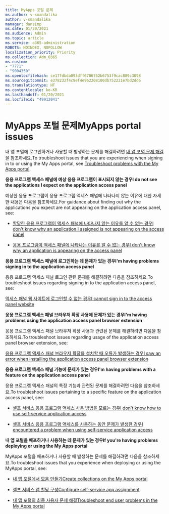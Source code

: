 ```yaml
---
title: MyApps 포털 문제
ms.author: v-smandalika
author: v-smandalika
manager: dansimp
ms.date: 01/20/2021
ms.audience: Admin
ms.topic: article
ms.service: o365-administration
ROBOTS: NOINDEX, NOFOLLOW
localization_priority: Priority
ms.collection: Adm_O365
ms.custom:
- "7771"
- "9004350"
ms.openlocfilehash: ce17fdbda093dff6706762b6753f9cac889c3098
ms.sourcegitcommit: e378232f4c9ef4e962208100db752221e7bd2dd6
ms.translationtype: HT
ms.contentlocale: ko-KR
ms.lasthandoff: 01/20/2021
ms.locfileid: "49912041"
---
```

# <a name="myapps-portal-issues"></a><span data-ttu-id="3b455-102">MyApps 포털 문제</span><span class="sxs-lookup"><span data-stu-id="3b455-102">MyApps portal issues</span></span>

<span data-ttu-id="3b455-103">내 앱 포털에 로그인하거나 사용할 때 방생하는 문제를 해결하려면 [내 앱 포털 문제 해결](https://docs.microsoft.com/azure/active-directory/user-help/my-apps-portal-end-user-troubleshoot)을 참조하세요.</span><span class="sxs-lookup"><span data-stu-id="3b455-103">To troubleshoot issues that you are experiencing when signing in to or using the My Apps portal, see [Troubleshoot problems with the My Apps portal](https://docs.microsoft.com/azure/active-directory/user-help/my-apps-portal-end-user-troubleshoot).</span></span>

<span data-ttu-id="3b455-104">**응용 프로그램 액세스 패널에 예상 응용 프로그램이 표시되지 않는 경우**</span><span class="sxs-lookup"><span data-stu-id="3b455-104">**I do not see the applications I expect on the application access panel**</span></span>

<span data-ttu-id="3b455-105">예상한 응용 프로그램이 응용 프로그램 액세스 패널에 나타나지 않는 이유에 대한 자세한 내용은 다음을 참조하세요.</span><span class="sxs-lookup"><span data-stu-id="3b455-105">For guidance about finding out why the applications you expect are not appearing on the application access panel, see:</span></span>

- [<span data-ttu-id="3b455-106">할당한 응용 프로그램이 액세스 패널에 나타나지 않는 이유를 알 수 없는 경우</span><span class="sxs-lookup"><span data-stu-id="3b455-106">I don't know why an application I assigned is not appearing on the access panel</span></span>](https://docs.microsoft.com/azure/active-directory/application-access-panel-unexpected-application-not-appearing/)
     
- [<span data-ttu-id="3b455-107">응용 프로그램이 액세스 패널에 나타나는 이유를 알 수 없는 경우</span><span class="sxs-lookup"><span data-stu-id="3b455-107">I don't know why an application is appearing on the access panel</span></span>](https://docs.microsoft.com/azure/active-directory/application-access-panel-unexpected-application-appears/)

<span data-ttu-id="3b455-108">**응용 프로그램 액세스 패널에 로그인하는 데 문제가 있는 경우**</span><span class="sxs-lookup"><span data-stu-id="3b455-108">**I'm having problems signing in to the application access panel**</span></span>

<span data-ttu-id="3b455-109">응용 프로그램 액세스 패널 로그인 관련 문제를 해결하려면 다음을 참조하세요.</span><span class="sxs-lookup"><span data-stu-id="3b455-109">To troubleshoot issues regarding signing in to the application access panel, see:</span></span>

[<span data-ttu-id="3b455-110">액세스 패널 웹 사이트에 로그인할 수 없는 경우</span><span class="sxs-lookup"><span data-stu-id="3b455-110">I cannot sign in to the access panel website</span></span>](https://docs.microsoft.com/azure/active-directory/manage-apps/application-sign-in-other-problem-access-panel)

<span data-ttu-id="3b455-111">**응용 프로그램 액세스 패널 브라우저 확장 사용에 문제가 있는 경우**</span><span class="sxs-lookup"><span data-stu-id="3b455-111">**I'm having problems using the application access panel browser extension**</span></span>

<span data-ttu-id="3b455-112">응용 프로그램 액세스 패널 브라우저 확장 사용과 관련된 문제를 해결하려면 다음을 참조하세요.</span><span class="sxs-lookup"><span data-stu-id="3b455-112">To troubleshoot issues regarding usage of the application access panel browser extension, see:</span></span>

[<span data-ttu-id="3b455-113">응용 프로그램 액세스 패널 브라우저 확장을 설치할 때 오류가 발생하는 경우</span><span class="sxs-lookup"><span data-stu-id="3b455-113">I saw an error when installing the application access panel browser extension</span></span>](https://docs.microsoft.com/azure/active-directory/application-access-panel-extension-problem-installing/)

<span data-ttu-id="3b455-114">**응용 프로그램 액세스 패널 기능에 문제가 있는 경우**</span><span class="sxs-lookup"><span data-stu-id="3b455-114">**I'm having problems with a feature on the application access panel**</span></span>

<span data-ttu-id="3b455-115">응용 프로그램 액세스 패널의 특정 기능과 관련된 문제를 해결하려면 다음을 참조하세요.</span><span class="sxs-lookup"><span data-stu-id="3b455-115">To troubleshoot issues pertaining to a specific feature on the application access panel, see:</span></span>

- [<span data-ttu-id="3b455-116">셀프 서비스 응용 프로그램 액세스 사용 방법을 모르는 경우</span><span class="sxs-lookup"><span data-stu-id="3b455-116">I don't know how to use self-service application access</span></span>](https://docs.microsoft.com/azure/active-directory/manage-apps/access-panel-manage-self-service-access) 

- [<span data-ttu-id="3b455-117">셀프 서비스 응용 프로그램 액세스를 사용하는 동안 문제가 발생한 경우</span><span class="sxs-lookup"><span data-stu-id="3b455-117">I encountered a problem when using self-service application access</span></span>](https://docs.microsoft.com/azure/active-directory/manage-apps/access-panel-manage-self-service-access)
    
<span data-ttu-id="3b455-118">**내 앱 포털을 배포하거나 사용하는 데 문제가 있는 경우**</span><span class="sxs-lookup"><span data-stu-id="3b455-118">**If you're having problems deploying or using the My Apps portal**</span></span>

<span data-ttu-id="3b455-119">MyApps 포털을 배포하거나 사용할 때 발생하는 문제를 해결하려면 다음을 참조하세요.</span><span class="sxs-lookup"><span data-stu-id="3b455-119">To troubleshoot issues that you experience when deploying or using the MyApps portal, see:</span></span>

- [<span data-ttu-id="3b455-120">내 앱 포털에서 모음 만들기</span><span class="sxs-lookup"><span data-stu-id="3b455-120">Create collections on the My Apps portal</span></span>](https://docs.microsoft.com/azure/active-directory/manage-apps/access-panel-collections) 
    
- [<span data-ttu-id="3b455-121">셀프 서비스 앱 할당 구성</span><span class="sxs-lookup"><span data-stu-id="3b455-121">Configure self-service app assignment</span></span>](https://docs.microsoft.com/azure/active-directory/manage-apps/manage-self-service-access)
     
- [<span data-ttu-id="3b455-122">내 앱 포털의 최종 사용자 문제 해결</span><span class="sxs-lookup"><span data-stu-id="3b455-122">Troubleshoot end user problems in the My Apps portal</span></span>](https://docs.microsoft.com/azure/active-directory/user-help/my-apps-portal-end-user-troubleshoot)



